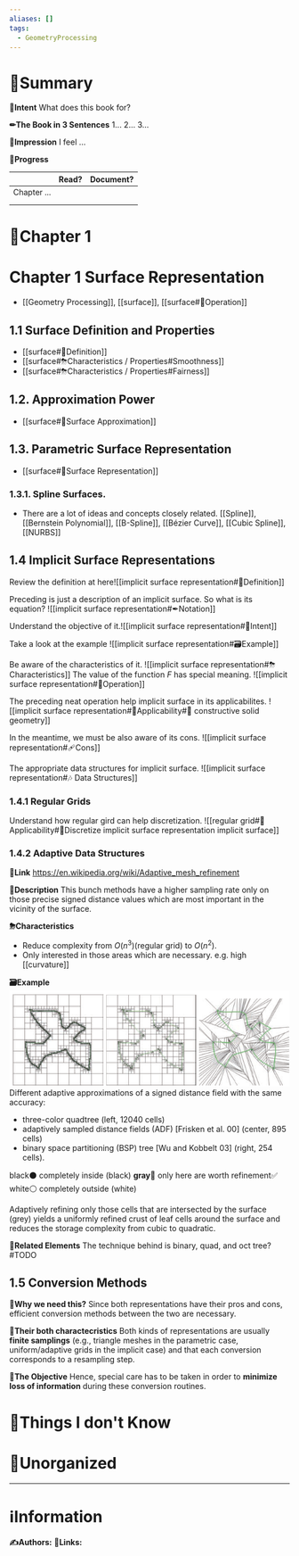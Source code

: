 ```yaml
---
aliases: []
tags:
  - GeometryProcessing
---
```


# 📝Summary
**🎯Intent**
What does this book for?

**✏The Book in 3 Sentences**
1...
2...
3...

**🧠Impression**
I feel ...

**🏁Progress**

|             | Read? | Document? |
| ----------- | ----- | --------- |
| Chapter ... |       |           |
|             |       |           |
|             |       |           |


# 📖Chapter 1
# Chapter 1 Surface Representation
- [[Geometry Processing]], [[surface]], [[surface#💫Operation]]
## 1.1 Surface Definition and Properties
- [[surface#📝Definition]]
- [[surface#⛈Characteristics / Properties#Smoothness]]
- [[surface#⛈Characteristics / Properties#Fairness]]
## 1.2. Approximation Power
- [[surface#📏Surface Approximation]]
## 1.3. Parametric Surface Representation
- [[surface#🎨Surface Representation]]
### 1.3.1. Spline Surfaces.
- There are a lot of ideas and concepts closely related. [[Spline]], [[Bernstein Polynomial]], [[B-Spline]], [[Bézier Curve]], [[Cubic Spline]], [[NURBS]]

## 1.4 Implicit Surface Representations
Review the definition at here![[implicit surface representation#📝Definition]]

Preceding is just a description of an implicit surface. So what is its equation? ![[implicit surface representation#✒Notation]]

Understand the objective of it.![[implicit surface representation#🎯Intent]]

Take a look at the example ![[implicit surface representation#🗃Example]]

Be aware of the characteristics of it. ![[implicit surface representation#⛈Characteristics]]
The value of the function $F$ has special meaning.
![[implicit surface representation#💫Operation]]

The preceding neat operation help implicit surface in its applicabilites.
![[implicit surface representation#🧀Applicability#🍞 constructive solid geometry]]

In the meantime, we must be also aware of its cons. ![[implicit surface representation#🩹Cons]]

The appropriate data structures for implicit surface. ![[implicit surface representation#🎶 Data Structures]]
### 1.4.1 Regular Grids
Understand how regular gird can help discretization. ![[regular grid#🧀Applicability#🍞Discretize implicit surface representation implicit surface]]



### 1.4.2 Adaptive Data Structures
**🔗Link**
https://en.wikipedia.org/wiki/Adaptive_mesh_refinement

**📝Description**
This bunch methods have a higher sampling rate only on those precise signed distance values which are most important in the vicinity of the surface.

**⛈Characteristics**
- Reduce complexity from $O(n^3)$(regular grid) to $O(n^2)$.
- Only interested in those areas which are necessary. e.g. high [[curvature]]

**🗃Example**
![|500](../assets/different_adaptive_approximation_signed_distance_field.png)
Different adaptive approximations of a signed distance field with the same accuracy:
- three-color quadtree (left, 12040 cells)
- adaptively sampled distance fields (ADF) [Frisken et al. 00] (center, 895 cells)
- binary space partitioning (BSP) tree [Wu and Kobbelt 03] (right, 254 cells).

black⚫ completely inside (black)
**gray**🔘 only here are worth refinement✅
white⚪ completely outside (white)

Adaptively refining only those cells that are intersected by the surface (grey) yields a uniformly refined crust of leaf cells around the surface and reduces the storage complexity from cubic to quadratic.

**🌱Related Elements**
The technique behind is binary, quad, and oct tree? #TODO 

## 1.5 Conversion Methods
**📌Why we need this?**
Since both representations have their pros and cons, efficient conversion methods between the two are necessary.

**📌Their both charactecristics**
Both kinds of representations are usually **finite samplings** (e.g., triangle meshes in the parametric case, uniform/adaptive grids in the implicit case) and that each conversion corresponds to a resampling step. 

**📌The Objective**
Hence, special care has to be taken in order to **minimize loss of information** during these conversion routines.




# 💭Things I don't Know


# 🍂Unorganized


___
# ℹInformation
**✍Authors:**
**🔗Links:**